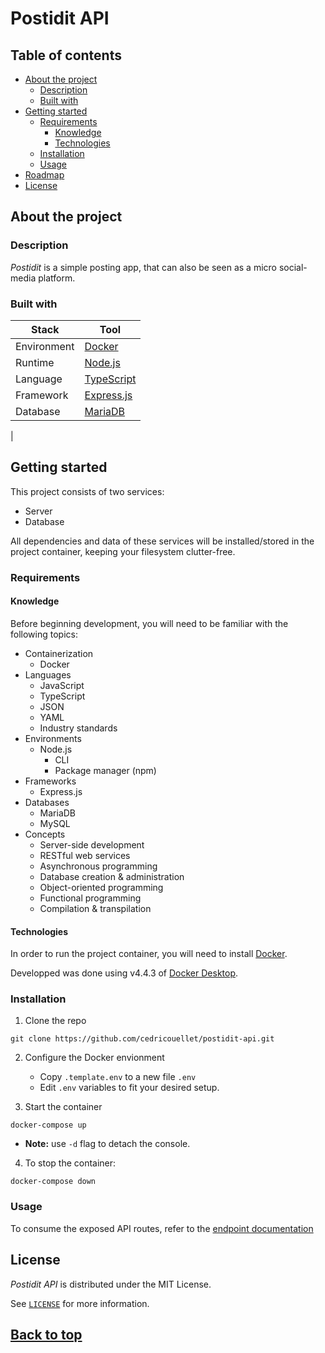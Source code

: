 # Postidit API

## Table of contents

- [About the project](#about)
    - [Description](#description)
    - [Built with](#built-with)
- [Getting started](#getting-started)
    - [Requirements](#requirements)
        - [Knowledge](#knowledge)
        - [Technologies](#technologies)
    - [Installation](#installation)
    - [Usage](#usage)
- [Roadmap](#roadmap)
- [License](#license)

## About the project

### Description

*Postidit* is a simple posting app,
that can also be seen as a 
micro social-media platform.

### Built with

Stack | Tool 
-|- 
Environment | [Docker](https://www.docker.com/)
Runtime | [Node.js](https://nodejs.org/en/)
Language | [TypeScript](https://www.typescriptlang.org/)
Framework | [Express.js](https://expressjs.com/)
Database | [MariaDB](https://mariadb.org/)
|
   

## Getting started

This project consists of two services:
- Server
- Database

All dependencies and data of these services will be installed/stored in the project container, 
keeping your filesystem clutter-free.

### Requirements

#### Knowledge

Before beginning development, you will need to be familiar with the following topics:

- Containerization
    - Docker
- Languages
    - JavaScript
    - TypeScript
    - JSON
    - YAML
    - Industry standards
- Environments
    - Node.js
        - CLI
        - Package manager (npm)
- Frameworks
    - Express.js
- Databases
    - MariaDB
    - MySQL
- Concepts
    - Server-side development
    - RESTful web services
    - Asynchronous programming
    - Database creation & administration 
    - Object-oriented programming
    - Functional programming
    - Compilation & transpilation
        
#### Technologies

In order to run the project container, you will need to install [Docker](https://www.docker.com/).

Developped was done using v4.4.3 of [Docker Desktop](https://www.docker.com/products/docker-desktop).


### Installation

1. Clone the repo
```
git clone https://github.com/cedricouellet/postidit-api.git
```

2. Configure the Docker envionment
    - Copy `.template.env` to a new file `.env`
    - Edit `.env` variables to fit your desired setup.

3. Start the container
```
docker-compose up
```
- **Note:** use `-d` flag to detach the console. 

4. To stop the container:
```
docker-compose down
```

### Usage

To consume the exposed API routes, 
refer to the [endpoint documentation](documentation/index.md)

## License

*Postidit API* is distributed under the MIT License. 

See [`LICENSE`](./LICENSE) for more information.

## [Back to top](#postidit-api)
